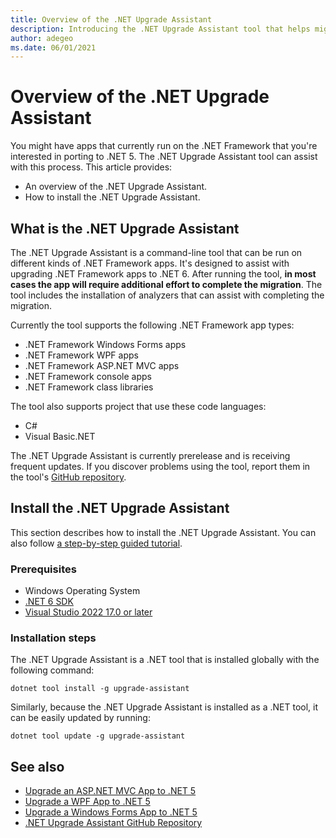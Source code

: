 ```yaml
---
title: Overview of the .NET Upgrade Assistant
description: Introducing the .NET Upgrade Assistant tool that helps migrate from .NET Framework and upgrades your projects to .NET 5.
author: adegeo
ms.date: 06/01/2021
---
```

# Overview of the .NET Upgrade Assistant

You might have apps that currently run on the .NET Framework that you're interested in porting to .NET 5. The .NET Upgrade Assistant tool can assist with this process. This article provides:

- An overview of the .NET Upgrade Assistant.
- How to install the .NET Upgrade Assistant.

## What is the .NET Upgrade Assistant

The .NET Upgrade Assistant is a command-line tool that can be run on different kinds of .NET Framework apps. It's designed to assist with upgrading .NET Framework apps to .NET 6. After running the tool, **in most cases the app will require additional effort to complete the migration**. The tool includes the installation of analyzers that can assist with completing the migration.

Currently the tool supports the following .NET Framework app types:

- .NET Framework Windows Forms apps
- .NET Framework WPF apps
- .NET Framework ASP.NET MVC apps
- .NET Framework console apps
- .NET Framework class libraries

The tool also supports project that use these code languages:

- C#
- Visual Basic.NET

The .NET Upgrade Assistant is currently prerelease and is receiving frequent updates. If you discover problems using the tool, report them in the tool's [GitHub repository](https://github.com/dotnet/upgrade-assistant).

## Install the .NET Upgrade Assistant

This section describes how to install the .NET Upgrade Assistant. You can also follow [a step-by-step guided tutorial](https://dotnet.microsoft.com/platform/upgrade-assistant/tutorial/intro).

### Prerequisites

- Windows Operating System
- [.NET 6 SDK](https://dotnet.microsoft.com/download/dotnet/6.0)
- [Visual Studio 2022 17.0 or later](https://visualstudio.microsoft.com/downloads/)

### Installation steps

The .NET Upgrade Assistant is a .NET tool that is installed globally with the following command:

```dotnet
dotnet tool install -g upgrade-assistant
```

Similarly, because the .NET Upgrade Assistant is installed as a .NET tool, it can be easily updated by running:

```dotnet
dotnet tool update -g upgrade-assistant
```

## See also

- [Upgrade an ASP.NET MVC App to .NET 5](upgrade-assistant-aspnetmvc.md)
- [Upgrade a WPF App to .NET 5](upgrade-assistant-wpf-framework.md)
- [Upgrade a Windows Forms App to .NET 5](upgrade-assistant-winforms-framework.md)
- [.NET Upgrade Assistant GitHub Repository](https://github.com/dotnet/upgrade-assistant)

